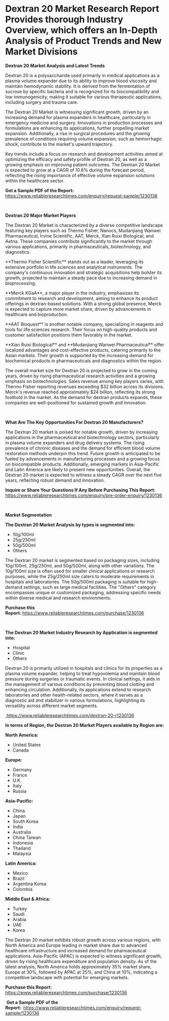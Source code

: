 <p><h1>Dextran 20 Market Research Report Provides thorough Industry Overview, which offers an In-Depth Analysis of Product Trends and New Market Divisions</h1></p><p><strong>Dextran 20 Market Analysis and Latest Trends</strong></p>
<p><p>Dextran 20 is a polysaccharide used primarily in medical applications as a plasma volume expander due to its ability to improve blood viscosity and maintain hemodynamic stability. It is derived from the fermentation of sucrose by specific bacteria and is recognized for its biocompatibility and low immunogenicity, making it suitable for various therapeutic applications, including surgery and trauma care. </p><p>The Dextran 20 Market is witnessing significant growth, driven by an increasing demand for plasma expanders in healthcare, particularly in emergency medicine and surgery. Innovations in production processes and formulations are enhancing its applications, further propelling market expansion. Additionally, a rise in surgical procedures and the growing prevalence of conditions requiring volume expansion, such as hemorrhagic shock, contribute to the market's upward trajectory.</p><p>Key trends include a focus on research and development activities aimed at optimizing the efficacy and safety profile of Dextran 20, as well as a growing emphasis on improving patient outcomes. The Dextran 20 Market is expected to grow at a CAGR of 10.6% during the forecast period, reflecting the rising importance of effective volume expansion solutions within the healthcare sector.</p></p>
<p><strong>Get a Sample PDF of the Report:&nbsp;</strong> <a href="https://www.reliableresearchtimes.com/enquiry/request-sample/1230136?utm_campaign=3069&utm_medium=2&utm_source=Github&utm_content=ia&utm_term=19042025&utm_id=dextran-20">https://www.reliableresearchtimes.com/enquiry/request-sample/1230136</a></p>
<p>&nbsp;</p>
<p><strong>Dextran 20 Major Market Players</strong></p>
<p><p>The Dextran 20 Market is characterized by a diverse competitive landscape featuring key players such as Thermo Fisher, Nanocs, Mudanjiang Wanwei Pharmaceutical, Irvine Scientific, AAT, Merck, Xian Ruixi Biological, and Aetna. These companies contribute significantly to the market through various applications, primarily in pharmaceuticals, biotechnology, and diagnostics.</p><p>**Thermo Fisher Scientific** stands out as a leader, leveraging its extensive portfolio in life sciences and analytical instruments. The company's continuous innovation and strategic acquisitions help bolster its growth, projected to maintain a steady pace due to increasing demand in bioprocessing.</p><p>**Merck KGaA**, a major player in the industry, emphasizes its commitment to research and development, aiming to enhance its product offerings in dextran-based solutions. With a strong global presence, Merck is expected to capture more market share, driven by advancements in healthcare and bioproduction.</p><p>**AAT Bioquest** is another notable company, specializing in reagents and tools for life sciences research. Their focus on high-quality products and customer satisfaction positions them favorably in the market.</p><p>**Xian Ruixi Biological** and **Mudanjiang Wanwei Pharmaceutical** offer localized advantages and cost-effective products, catering primarily to the Asian markets. Their growth is supported by the increasing demand for biochemical products in pharmaceuticals and diagnostics within the region.</p><p>The overall market size for Dextran 20 is projected to grow in the coming years, driven by rising pharmaceutical research activities and a growing emphasis on biotechnologies. Sales revenue among key players varies, with Thermo Fisher reporting revenues exceeding $32 billion across its divisions. Merck's revenue reached approximately $24 billion, reflecting its strong foothold in the market. As the demand for dextran products expands, these companies are well-positioned for sustained growth and innovation.</p></p>
<p>&nbsp;</p>
<p><strong>What Are The Key Opportunities For Dextran 20 Manufacturers?</strong></p>
<p><p>The Dextran 20 market is poised for notable growth, driven by increasing applications in the pharmaceutical and biotechnology sectors, particularly in plasma volume expanders and drug delivery systems. The rising prevalence of chronic diseases and the demand for efficient blood volume restoration methods underpin this trend. Future growth is anticipated to be fueled by advancements in manufacturing processes and a growing focus on biocompatible products. Additionally, emerging markets in Asia-Pacific and Latin America are likely to present new opportunities. Overall, the Dextran 20 market is expected to witness a steady CAGR over the next five years, reflecting robust demand and innovation.</p></p>
<p><strong>Inquire or Share Your Questions If Any Before Purchasing This Report:</strong> <a href="https://www.reliableresearchtimes.com/enquiry/pre-order-enquiry/1230136?utm_campaign=3069&utm_medium=2&utm_source=Github&utm_content=ia&utm_term=19042025&utm_id=dextran-20">https://www.reliableresearchtimes.com/enquiry/pre-order-enquiry/1230136</a></p>
<p>&nbsp;</p>
<p><strong>Market Segmentation</strong></p>
<p><strong>The Dextran 20 Market Analysis by types is segmented into:</strong></p>
<p><ul><li>10g/100ml</li><li>25g/250ml</li><li>50g/500ml</li><li>Others</li></ul></p>
<p><p>The Dextran 20 market is segmented based on packaging sizes, including 10g/100ml, 25g/250ml, and 50g/500ml, along with other variations. The 10g/100ml size is often used for smaller clinical applications or research purposes, while the 25g/250ml size caters to moderate requirements in hospitals and laboratories. The 50g/500ml packaging is suitable for high-demand settings, such as large medical facilities. The "Others" category encompasses unique or customized packaging, addressing specific needs within diverse medical and research environments.</p></p>
<p><strong>Purchase this Report:&nbsp;</strong><a href="https://www.reliableresearchtimes.com/purchase/1230136?utm_campaign=3069&utm_medium=2&utm_source=Github&utm_content=ia&utm_term=19042025&utm_id=dextran-20">https://www.reliableresearchtimes.com/purchase/1230136</a></p>
<p>&nbsp;</p>
<p><strong>The Dextran 20 Market Industry Research by Application is segmented into:</strong></p>
<p><ul><li>Hospital</li><li>Clinic</li><li>Others</li></ul></p>
<p><p>Dextran 20 is primarily utilized in hospitals and clinics for its properties as a plasma volume expander, helping to treat hypovolemia and maintain blood pressure during surgeries or traumatic events. In clinical settings, it aids in the management of various conditions by preventing blood clotting and enhancing circulation. Additionally, its applications extend to research laboratories and other health-related sectors, where it serves as a diagnostic aid and stabilizer in various formulations, highlighting its versatility across different market segments.</p></p>
<p><a href="https://www.reliableresearchtimes.com/dextran-20-r1230136?utm_campaign=3069&utm_medium=2&utm_source=Github&utm_content=ia&utm_term=19042025&utm_id=dextran-20">&nbsp;https://www.reliableresearchtimes.com/dextran-20-r1230136</a></p>
<p><strong>In terms of Region, the Dextran 20 Market Players available by Region are:</strong></p>
<p>
    <p> <strong> North America: </strong>
        <ul>
            <li>United States</li>
            <li>Canada</li>
        </ul>
        </p> 
    <p> <strong> Europe: </strong>
        <ul>
            <li>Germany</li>
            <li>France</li>
            <li>U.K.</li>
            <li>Italy</li>
            <li>Russia</li>
        </ul>
        </p> 
    <p> <strong> Asia-Pacific: </strong>
        <ul>
            <li>China</li>
            <li>Japan</li>
            <li>South Korea</li>
            <li>India</li>
            <li>Australia</li>
            <li>China Taiwan</li>
            <li>Indonesia</li>
            <li>Thailand</li>
            <li>Malaysia</li>
        </ul>
        </p> 
    <p> <strong> Latin America: </strong>
        <ul>
            <li>Mexico</li>
            <li>Brazil</li>
            <li>Argentina Korea</li>
            <li>Colombia</li>
        </ul>
        </p> 
    <p> <strong> Middle East & Africa: </strong>
        <ul>
            <li>Turkey</li>
            <li>Saudi</li>
            <li>Arabia</li>
            <li>UAE</li>
            <li>Korea</li>
        </ul>
    </p>
    </p>
<p><p>The Dextran 20 market exhibits robust growth across various regions, with North America and Europe leading in market share due to advanced healthcare infrastructure and increased demand for pharmaceutical applications. Asia-Pacific (APAC) is expected to witness significant growth, driven by rising healthcare expenditure and population density. As of the latest analysis, North America holds approximately 35% market share, Europe at 30%, followed by APAC at 25%, and China at 10%, indicating a competitive landscape with potential for emerging markets.</p></p>
<p><strong>Purchase this Report: </strong><a href="https://www.reliableresearchtimes.com/purchase/1230136?utm_campaign=3069&utm_medium=2&utm_source=Github&utm_content=ia&utm_term=19042025&utm_id=dextran-20">https://www.reliableresearchtimes.com/purchase/1230136</a></p>
<p>&nbsp;<strong>Get a Sample PDF of the Report:&nbsp;&nbsp;</strong><a href="https://www.reliableresearchtimes.com/enquiry/request-sample/1230136?utm_campaign=3069&utm_medium=2&utm_source=Github&utm_content=ia&utm_term=19042025&utm_id=dextran-20">https://www.reliableresearchtimes.com/enquiry/request-sample/1230136</a></p>
<p><strong></strong></p>
<p><p></p><p></p><p></p></p>